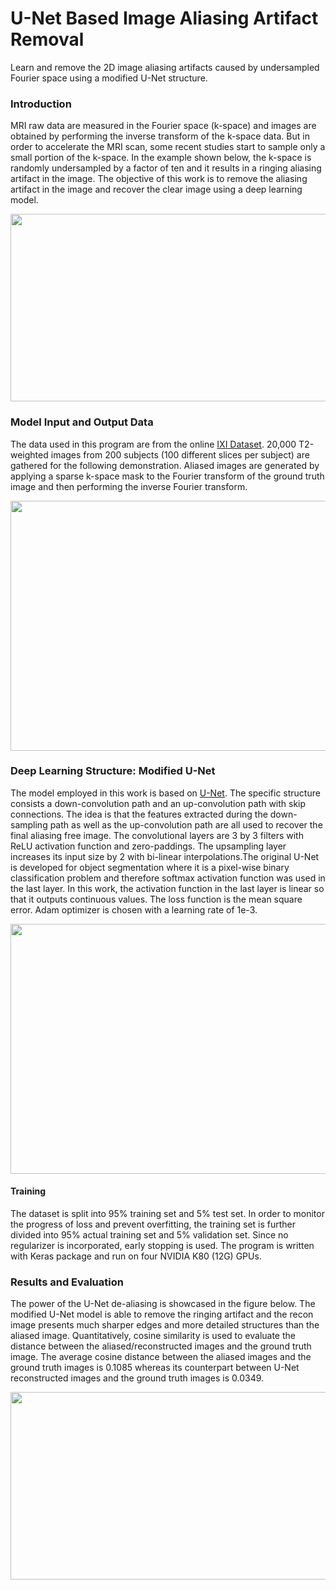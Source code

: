 # U-Net Based Image Aliasing Artifact Removal
Learn and remove the 2D image aliasing artifacts caused by undersampled Fourier space using a modified U-Net structure.

### Introduction
MRI raw data are measured in the Fourier space (k-space) and images are obtained by performing the inverse transform of the k-space data. But in order to accelerate the MRI scan, some recent studies start to sample only a small portion of the k-space. In the example shown below, the k-space is randomly undersampled by a factor of ten and it results in a ringing aliasing artifact in the image. The objective of this work is to remove the aliasing artifact in the image and recover the clear image using a deep learning model.

<p align="center">
<img src="https://github.com/mxf293/U-Net_Based_Image_De-aliasing/blob/master/pics/Aliased%20Image%20-%20Ground%20Truth.png" width="600" height="300">
</p>

### Model Input and Output Data
The data used in this program are from the online [IXI Dataset](http://brain-development.org/ixi-dataset/). 20,000 T2-weighted images from 200 subjects (100 different slices per subject) are gathered for the following demonstration. Aliased images are generated by applying a sparse k-space mask to the Fourier transform of the ground truth image and then performing the inverse Fourier transform.

<p align="center">
<img src="https://github.com/mxf293/Image_De-aliasing/blob/master/pics/Aliased%20Data%20Synthesis.png" width="600" height="400">
</p>

### Deep Learning Structure: Modified U-Net
The model employed in this work is based on [U-Net](https://arxiv.org/abs/1505.04597). The specific structure consists a down-convolution path and an up-convolution path with skip connections. The idea is that the features extracted during the down-sampling path as well as the up-convolution path are all used to recover the final aliasing free image. The convolutional layers are 3 by 3 filters with ReLU activation function and zero-paddings. The upsampling layer increases its input size by 2 with bi-linear interpolations.The original U-Net is developed for object segmentation where it is a pixel-wise binary classification problem and therefore softmax activation function was used in the last layer. In this work, the activation function in the last layer is linear so that it outputs continuous values. The loss function is the mean square error. Adam optimizer is chosen with a learning rate of 1e-3.

<p align="center">
<img src="https://github.com/mxf293/Image_De-aliasing/blob/master/pics/Model%20Structure.jpg" width="520" height="400">
</p>

#### Training
The dataset is split into 95% training set and 5% test set. In order to monitor the progress of loss and prevent overfitting, the training set is further divided into 95% actual training set and 5% validation set. Since no regularizer is incorporated, early stopping is used. The program is written with Keras package and run on four NVIDIA K80 (12G) GPUs.

### Results and Evaluation
The power of the U-Net de-aliasing is showcased in the figure below. The modified U-Net model is able to remove the ringing artifact and the recon image presents much sharper edges and more detailed structures than the aliased image. Quantitatively, cosine similarity is used to evaluate the distance between the aliased/reconstructed images and the ground truth image. The average cosine distance between the aliased images and the ground truth images is 0.1085 whereas its counterpart between U-Net reconstructed images and the ground truth images is 0.0349.

<p align="center">
<img src="https://github.com/mxf293/Image_De-aliasing/blob/master/pics/Aliased%20Image%20-%20Recon%20Image%20-%20Ground%20Truth.png" width="1200" height="300">
</p>
